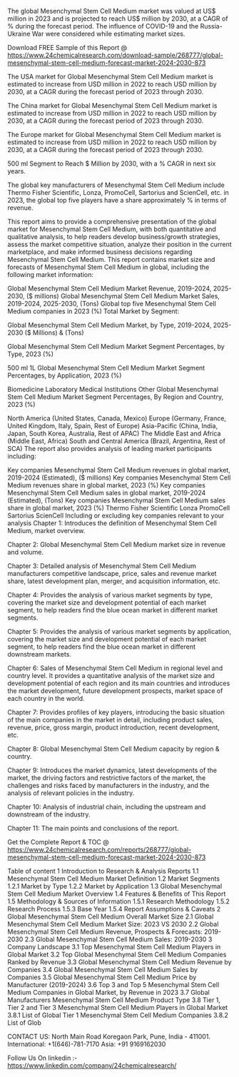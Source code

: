 The global Mesenchymal Stem Cell Medium market was valued at US$ million in 2023 and is projected to reach US$ million by 2030, at a CAGR of % during the forecast period. The influence of COVID-19 and the Russia-Ukraine War were considered while estimating market sizes.

Download FREE Sample of this Report @ https://www.24chemicalresearch.com/download-sample/268777/global-mesenchymal-stem-cell-medium-forecast-market-2024-2030-873

The USA market for Global Mesenchymal Stem Cell Medium market is estimated to increase from USD million in 2022 to reach USD million by 2030, at a CAGR during the forecast period of 2023 through 2030.

The China market for Global Mesenchymal Stem Cell Medium market is estimated to increase from USD million in 2022 to reach USD million by 2030, at a CAGR during the forecast period of 2023 through 2030.

The Europe market for Global Mesenchymal Stem Cell Medium market is estimated to increase from USD million in 2022 to reach USD million by 2030, at a CAGR during the forecast period of 2023 through 2030.

500 ml Segment to Reach $ Million by 2030, with a % CAGR in next six years.

The global key manufacturers of Mesenchymal Stem Cell Medium include Thermo Fisher Scientific, Lonza, PromoCell, Sartorius and ScienCell, etc. in 2023, the global top five players have a share approximately % in terms of revenue.

This report aims to provide a comprehensive presentation of the global market for Mesenchymal Stem Cell Medium, with both quantitative and qualitative analysis, to help readers develop business/growth strategies, assess the market competitive situation, analyze their position in the current marketplace, and make informed business decisions regarding Mesenchymal Stem Cell Medium. This report contains market size and forecasts of Mesenchymal Stem Cell Medium in global, including the following market information:

Global Mesenchymal Stem Cell Medium Market Revenue, 2019-2024, 2025-2030, ($ millions)
Global Mesenchymal Stem Cell Medium Market Sales, 2019-2024, 2025-2030, (Tons)
Global top five Mesenchymal Stem Cell Medium companies in 2023 (%)
Total Market by Segment:

Global Mesenchymal Stem Cell Medium Market, by Type, 2019-2024, 2025-2030 ($ Millions) & (Tons)

Global Mesenchymal Stem Cell Medium Market Segment Percentages, by Type, 2023 (%)

500 ml
1L
Global Mesenchymal Stem Cell Medium Market Segment Percentages, by Application, 2023 (%)

Biomedicine
Laboratory
Medical Institutions
Other
Global Mesenchymal Stem Cell Medium Market Segment Percentages, By Region and Country, 2023 (%)

North America (United States, Canada, Mexico)
Europe (Germany, France, United Kingdom, Italy, Spain, Rest of Europe)
Asia-Pacific (China, India, Japan, South Korea, Australia, Rest of APAC)
The Middle East and Africa (Middle East, Africa)
South and Central America (Brazil, Argentina, Rest of SCA)
The report also provides analysis of leading market participants including:

Key companies Mesenchymal Stem Cell Medium revenues in global market, 2019-2024 (Estimated), ($ millions)
Key companies Mesenchymal Stem Cell Medium revenues share in global market, 2023 (%)
Key companies Mesenchymal Stem Cell Medium sales in global market, 2019-2024 (Estimated), (Tons)
Key companies Mesenchymal Stem Cell Medium sales share in global market, 2023 (%)
Thermo Fisher Scientific
Lonza
PromoCell
Sartorius
ScienCell
Including or excluding key companies relevant to your analysis
Chapter 1: Introduces the definition of Mesenchymal Stem Cell Medium, market overview.

Chapter 2: Global Mesenchymal Stem Cell Medium market size in revenue and volume.

Chapter 3: Detailed analysis of Mesenchymal Stem Cell Medium manufacturers competitive landscape, price, sales and revenue market share, latest development plan, merger, and acquisition information, etc.

Chapter 4: Provides the analysis of various market segments by type, covering the market size and development potential of each market segment, to help readers find the blue ocean market in different market segments.

Chapter 5: Provides the analysis of various market segments by application, covering the market size and development potential of each market segment, to help readers find the blue ocean market in different downstream markets.

Chapter 6: Sales of Mesenchymal Stem Cell Medium in regional level and country level. It provides a quantitative analysis of the market size and development potential of each region and its main countries and introduces the market development, future development prospects, market space of each country in the world.

Chapter 7: Provides profiles of key players, introducing the basic situation of the main companies in the market in detail, including product sales, revenue, price, gross margin, product introduction, recent development, etc.

Chapter 8: Global Mesenchymal Stem Cell Medium capacity by region & country.

Chapter 9: Introduces the market dynamics, latest developments of the market, the driving factors and restrictive factors of the market, the challenges and risks faced by manufacturers in the industry, and the analysis of relevant policies in the industry.

Chapter 10: Analysis of industrial chain, including the upstream and downstream of the industry.

Chapter 11: The main points and conclusions of the report.

Get the Complete Report & TOC @ https://www.24chemicalresearch.com/reports/268777/global-mesenchymal-stem-cell-medium-forecast-market-2024-2030-873

Table of content
1 Introduction to Research & Analysis Reports
1.1 Mesenchymal Stem Cell Medium Market Definition
1.2 Market Segments
1.2.1 Market by Type
1.2.2 Market by Application
1.3 Global Mesenchymal Stem Cell Medium Market Overview
1.4 Features & Benefits of This Report
1.5 Methodology & Sources of Information
1.5.1 Research Methodology
1.5.2 Research Process
1.5.3 Base Year
1.5.4 Report Assumptions & Caveats
2 Global Mesenchymal Stem Cell Medium Overall Market Size
2.1 Global Mesenchymal Stem Cell Medium Market Size: 2023 VS 2030
2.2 Global Mesenchymal Stem Cell Medium Revenue, Prospects & Forecasts: 2019-2030
2.3 Global Mesenchymal Stem Cell Medium Sales: 2019-2030
3 Company Landscape
3.1 Top Mesenchymal Stem Cell Medium Players in Global Market
3.2 Top Global Mesenchymal Stem Cell Medium Companies Ranked by Revenue
3.3 Global Mesenchymal Stem Cell Medium Revenue by Companies
3.4 Global Mesenchymal Stem Cell Medium Sales by Companies
3.5 Global Mesenchymal Stem Cell Medium Price by Manufacturer (2019-2024)
3.6 Top 3 and Top 5 Mesenchymal Stem Cell Medium Companies in Global Market, by Revenue in 2023
3.7 Global Manufacturers Mesenchymal Stem Cell Medium Product Type
3.8 Tier 1, Tier 2 and Tier 3 Mesenchymal Stem Cell Medium Players in Global Market
3.8.1 List of Global Tier 1 Mesenchymal Stem Cell Medium Companies
3.8.2 List of Glob

CONTACT US:
North Main Road Koregaon Park, Pune, India - 411001.
International: +1(646)-781-7170
Asia: +91 9169162030

Follow Us On linkedin :- https://www.linkedin.com/company/24chemicalresearch/
